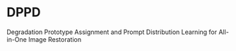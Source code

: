 # DPPD
Degradation Prototype Assignment and Prompt Distribution Learning for All-in-One Image Restoration
